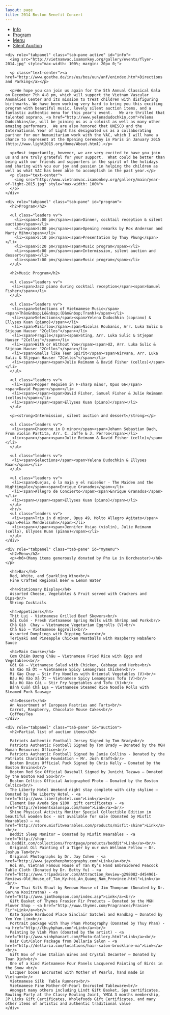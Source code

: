 ```yaml
---
layout: page
title: 2014 Boston Benefit Concert
---
```

<div role="tabpanel">

  <!-- Nav tabs -->
  <ul class="nav nav-pills vv" role="tablist">
    <li role="presentation" class="active"><a href="#info" role="tab" data-toggle="tab">Info</a></li>
    <li role="presentation"><a href="#program" role="tab" data-toggle="tab">Program</a></li>
    <li role="presentation"><a href="#mymenu" role="tab" data-toggle="tab">Menu</a></li>
    <li role="presentation"><a href="#auction" role="tab" data-toggle="tab">Silent Auction</a></li>
  </ul>

  <!-- Tab panes -->
  <div class="tab-content">

    <div role="tabpanel" class="tab-pane active" id="info">
      <img src="http://vietnamvac.isamonkey.org/gallery/events/flyer-2014.jpg" style="max-width: 100%; margin: 20px 0;">

      <p class="text-center"><a href="http://www.goethe.de/ins/us/bos/uun/anf/enindex.htm">Directions and Parking</a></p> 

      <p>We hope you can join us again for the 5th Annual Classical Gala on December 7th 4-8 pm, which will support the Vietnam Vascular Anomalies Center and its mission to treat children with disfiguring birthmarks. We have been working very hard to bring you this exciting program with beautiful music, lovely silent auction items, and a fantastic authentic menu for this year's event.   We are thrilled that talented soprano, <a href="http://www.yelenadudochkin.com">Yelena Dudochkin</a>, will be joining us as a soloist as well as many other amazing performers.  We are also honored that UNESCO and the International Year of Light has designated us as a collaborating partner for our humanitarian work with the VAC, which I will have a chance to represent at the Opening Ceremony in Paris in January 2015 (http://www.light2015.org/Home/About.html).</p>

      <p>Most importantly, however, we are very excited to have you join us and are truly grateful for your support.  What could be better than being with our friends and supporters in the spirit of the holidays and sharing with you our joy and passion in helping the children as well as what VAC has been able to accomplish in the past year.</p>
      <p class="text-center">
        <img src="http://www.vietnamvac.isamonkey.org/gallery/main/year-of-light-2015.jpg" style="max-width: 100%">
      </p>
    </div>

    <div role="tabpanel" class="tab-pane" id="program">
      <h2>Program</h2>

      <ul class="leaders vv">
        <li><span>4:00 pm</span><span>Dinner, cocktail reception & silent auction</span></li>
        <li><span>5:00 pm</span><span>Opening remarks by Rox Anderson and Marty Mihm</span></li>
        <li><span>5:10 pm</span><span>Presentation by Thuy Phung</span></li>
        <li><span>5:20 pm</span><span>Music program</span></li>
        <li><span>6:00 pm</span><span>Intermission, silent auction and dessert</span></li>
        <li><span>7:00 pm</span><span>Music program</span></li>
      </ul>

      <h2>Music Program</h2>

      <ul class="leaders vv">
       <li><span>Jazz piano during cocktail reception</span><span>Samuel Fisher</span></li>
      </ul>

      <ul class="leaders vv">
       <li><span>Selections of Vietnamese Music</span><span>Thảo&nbsp;Lê&nbsp;(Đàn&nbsp;Tranh)</span></li>
       <li><span>Selections</span><span>Yelena Dudochkin (soprano) & Ellyses Kuan (piano)</span></li>
       <li><span>Misirlou</span><span>Nicolas Roubanis, Arr. Luka Sulic & Stjepan Hauser "2Cellos"</span></li>
       <li><span>Fragile</span><span>Sting, Arr. Luka Sulic & Stjepan Hauser "2Cellos"</span></li>
       <li><span>With or Without You</span><span>U2, Arr. Luka Sulic & Stjepan Hauser "2Cellos"</span></li>
       <li><span>Smells like Teen Spirit</span><span>Nirvana, Arr. Luka Sulic & Stjepan Hauser "2Cellos"</span></li>
       <li><span></span><span>Julie Reimann & David Fisher (cellos)</span></li>
      </ul>

      <ul class="leaders vv">
       <li><span>Popper Requiem in F-sharp minor, Opus 66</span><span>David Popper</span></li>
       <li><span></span><span>David Fisher, Samuel Fisher & Julie Reimann (cellos)</span></li>
       <li><span></span><span>Ellyses Kuan (piano)</span></li>
      </ul>

      <p><strong>Intermission, silent auction and dessert</strong></p>

      <ul class="leaders vv">
       <li><span>Chaconne in D minor</span><span>Johann Sebastian Bach, From violin Partita, Arr. C. Jaffe & J. Perron</span></li>
       <li><span></span><span>Julie Reimann & David Fisher (cello)</span></li>
      </ul>

      <ul class="leaders vv">
       <li><span>Selections</span><span>Yelena Dudochkin & Ellyses Kuan</span></li>
      </ul>

      <ul class="leaders vv">
       <li><span>Quejas, ó la maja y el ruiseñor - The Maiden and the Nightingale</span><span>Enrique Granados</span></li>
       <li><span>Allegro de Concierto</span><span>Enrique Granados</span></li>
       <li><span></span><span>Ellyses Kuan (piano)</span></li>
      </ul>
      <hr/>
      <ul class="leaders vv">
       <li><span>Trio in d minor, Opus 49, Molto Allegro Agitato</span><span>Felix Mendelssohn</span></li>
       <li><span></span><span>Jennifer Hsiao (violin), Julie Reimann (cello), Ellyses Kuan (piano)</span></li>
      </ul>
    </div>

    <div role="tabpanel" class="tab-pane" id="mymenu">
      <h2>Menu</h2>
      <p><h6>(Many items generously donated by Pho Le in Dorchester)</h6></p>

      <h4>Bar</h4>
      Red, White, and Sparkling Wine<br/>
      Fine Crafted Regional Beer & Lemon Water

      <h4>Stationary Display</h4>
      Assorted Cheese, Vegetables & Fruit served with Crackers and Dips<br/>
      Shrimp Cocktails

      <h4>Appetizers</h4>
      Thịt Lụi - Vietnamese Grilled Beef Skewers<br/>
      Gỏi Cuốn - Fresh Vietnamese Spring Rolls with Shrimp and Pork<br/>
      Chả Giò  Chay – Vietnamese Vegetarian Eggrolls (V)<br/>
      Chả Giò – Vietnamese Eggrolls<br/>
      Assorted Dumplings with Dipping Sauce<br/>
      Teriyaki and Pineapple Chicken Meatballs with Raspberry Habañero Sauce

      <h4>Main Course</h4>
      Cơm Chiên Dương Châu – Vietnamese Fried Rice with Eggs and Vegetables<br/>
      Gỏi Gà – Vietnamese Salad with Chicken, Cabbage and Herbs<br/>
      Gà Xào Xả Ớt – Vietnamese Spicy Lemongrass Chicken<br/>
      Mì Xào Chay – Stir Fry Noodles with Oriental Vegetables (V)<br/>
      Đậu Hủ Xào Xả Ớt – Vietnamese Spicy Lemongrass Tofu (V)<br/>
      Đậu Hủ Xào Cải – Stir Fry Vegetables and Tofu (V)<br/>
      Bánh Cuốn Chả Lụa – Vietnamese Steamed Rice Noodle Rolls with Steamed Pork Sausage

      <h4>Dessert</h4>
      An Assortment of European Pastries and Tarts<br/>
      Carrot, Raspberry, Chocolate Mouse Cakes<br/>
      Coffee/Tea
    </div>

    <div role="tabpanel" class="tab-pane" id="auction">
      <h2>Partial list of auction items</h2>

      Patriots Authentic Football Jersey Signed by Tom Brady<br/>
      Patriots Authentic Football Signed by Tom Brady – Donated by the MGH Human Resources Office<br/>
      Patriots Authentic Football Signed by Jamie Collins - Donated by the Patriots Charitable Foundation – Mr. Josh Kraft<br/>
      Boston Bruins Official Puck Signed by Chris Kelly – Donated by the Boston Bruins<br/>
      Boston Red Sox Official Baseball Signed by Junichi Tazawa – Donated by the Boston Red Sox<br/>
      Boston Celtics Official Autographed Photo – Donated by the Boston Celtics<br/>
      The Liberty Hotel Weekend night stay complete with city skyline – Donated by The Liberty Hotel - <a href="http://www.libertyhotel.com">Link</a><br/>
      Element Day Aveda Spa $100  gift certificates - <a href="http://elementsalonspa.com/home">Link</a><br/>
      Shine Physical Activity Monitor Special Collectible Edition in beautiful wooden box - not available for sale (Donated by Misfit Wearables) – <a href="http://store.misfitwearables.com/products/misfit-shine">Link</a><br/>
      Beddit Sleep Monitor – Donated by Misfit Wearables - <a href="http://shop-us.beddit.com/collections/frontpage/products/beddit">Link</a><br/>
      Original Oil Painting of a Tiger by our own Wellman Fellow – Dr. Joshua Tam<br/>
      Original Photographs by Dr. Jay Cohen - <a href="http://www.jaycohenphotography.com">Link</a><br/>
      Hoi An, Vietnam Famous House of Tan Ky’s Hand Embroidered Peacock Table Cloth (Donated by Dr. Betty Yu) - <a href="http://www.tripadvisor.com/Attraction_Review-g298082-d454961-Reviews-Old_House_of_Tan_Ky-Hoi_An_Quang_Nam_Province.html">Link</a><br/>
      Fine Thai Silk Shawl by Renown House of Jim Thompson (Donated by Dr. Garuna Kositratna) - <a href="http://www.jimthompson.com/index.asp">Link</a><br/>
      Gift Basket of Thymes Frasier Fir Products – Donated by the MGH Flower Shop - <a href="http://www.thymes.com/Fragrances/Frasier-Fir">Link</a><br/>
      Kate Spade Hardwood Place Sinclair Satchel and Handbag – Donated by Yen Yen Lim<br/>
      Portrait package with Thuy Pham Photography (Donated by Thuy Pham) - <a href="http://thuyhpham.com">Link</a><br/>
      Painting by Vinh Phan (donated by the artist) - <a href="http://www.vinhphanart.com/Photo-Gallery.html">Link</a><br/>
      Hair Cut/Color Package from Dellaria Salon - <a href="http://dellaria.com/locations/hair-salon-brookline-ma">Link</a><br/>
      Gift Box of Fine Italian Wines and Crystal Decanter – Donated by Toan Dinh<br/>
      One of a kind Vietnamese Four Panels Lacquered Painting of Birds in the Snow <br/>
      Lacquer boxes Encrusted with Mother of Pearls, hand made in Vietnam<br/>
      Vietnamese Silk  Table Runners<br/>
      Vietnamese Fine Mother-Of-Pearl Encrusted Tableware<br/>
      Amongst many others including Lindt Gift Basket, Spa certificates, Bowling Party at the Classy Bowling Joint, YMCA 3 months membership, JP Licks Gift Certificates, Wholefoods Gift Certificates, and many other items of artistic and authentic traditional value
    </div>
  </div>

</div>